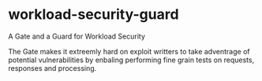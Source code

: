 # workload-security-guard
A Gate and a Guard for Workload Security

The Gate makes it extreemly hard on exploit writters to take adventrage of potential vulnerabilities by enbaling performing fine grain tests on requests, responses and processing.  